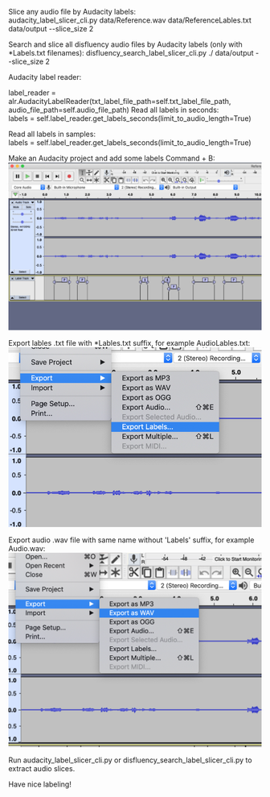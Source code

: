 Slice any audio file by Audacity labels:\
audacity_label_slicer_cli.py data/Reference.wav data/ReferenceLables.txt data/output --slice_size 2


Search and slice all disfluency audio files by Audacity labels (only with *Labels.txt filenames):
disfluency_search_label_slicer_cli.py ./ data/output --slice_size 2

Audacity label reader:

label_reader = alr.AudacityLabelReader(txt_label_file_path=self.txt_label_file_path,
                                            audio_file_path=self.audio_file_path)
Read all labels in seconds:                                            
labels = self.label_reader.get_labels_seconds(limit_to_audio_length=True)

Read all labels in samples:                                            
labels = self.label_reader.get_labels_seconds(limit_to_audio_length=True)


Make an Audacity project and add some labels Command + B:
![](images/Audacity.png)

Export lables .txt file with *Lables.txt suffix, for example AudioLables.txt:
![](images/ExportLabels.png)

Export audio .wav file with same name without 'Labels' suffix, for example Audio.wav:
![](images/ExportWav.png)

Run audacity_label_slicer_cli.py or disfluency_search_label_slicer_cli.py to extract audio slices.

Have nice labeling!


